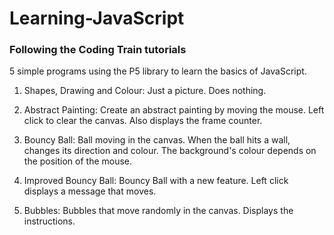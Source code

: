 # Learning-JavaScript
### Following the Coding Train tutorials
5 simple programs using the P5 library to learn the basics of JavaScript.


1. Shapes, Drawing and Colour:
    Just a picture.
    Does nothing.

2. Abstract Painting:
    Create an abstract painting by moving the mouse. 
    Left click to clear the canvas.
    Also displays the frame counter.
    
3. Bouncy Ball:
    Ball moving in the canvas.
    When the ball hits a wall, changes its direction and colour.
    The background's colour depends on the position of the mouse.
    
4. Improved Bouncy Ball:
    Bouncy Ball with a new feature.
    Left click displays a message that moves.
    
5. Bubbles:
    Bubbles that move randomly in the canvas.
    Displays the instructions.

